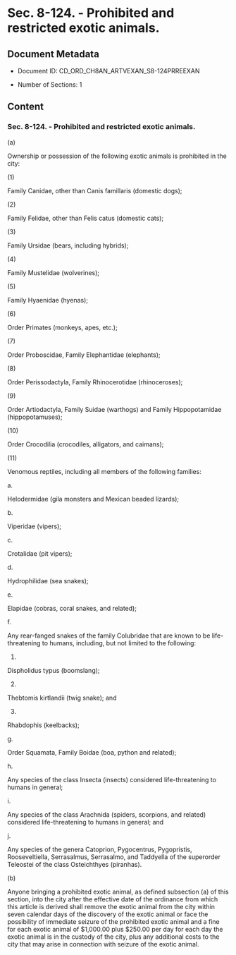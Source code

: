 # Sec. 8-124. - Prohibited and restricted exotic animals.

## Document Metadata

- Document ID: CD_ORD_CH8AN_ARTVEXAN_S8-124PRREEXAN

- Number of Sections: 1


## Content

### Sec. 8-124. - Prohibited and restricted exotic animals.

(a)


Ownership or possession of the following exotic animals is prohibited in the city:


(1)


Family Canidae, other than Canis famillaris (domestic dogs);


(2)


Family Felidae, other than Felis catus (domestic cats);


(3)


Family Ursidae (bears, including hybrids);


(4)


Family Mustelidae (wolverines);


(5)


Family Hyaenidae (hyenas);


(6)


Order Primates (monkeys, apes, etc.);


(7)


Order Proboscidae, Family Elephantidae (elephants);


(8)


Order Perissodactyla, Family Rhinocerotidae (rhinoceroses);


(9)


Order Artiodactyla, Family Suidae (warthogs) and Family Hippopotamidae (hippopotamuses);


(10)


Order Crocodilia (crocodiles, alligators, and caimans);


(11)


Venomous reptiles, including all members of the following families:


a.


Helodermidae (gila monsters and Mexican beaded lizards);


b.


Viperidae (vipers);


c.


Crotalidae (pit vipers);


d.


Hydrophilidae (sea snakes);


e.


Elapidae (cobras, coral snakes, and related);


f.


Any rear-fanged snakes of the family Colubridae that are known to be life-threatening to humans, including, but not limited to the
following:


1.


Dispholidus typus (boomslang);


2.


Thebtomis kirtlandii (twig snake); and


3.


Rhabdophis (keelbacks);


g.


Order Squamata, Family Boidae (boa, python and related);


h.


Any species of the class Insecta (insects) considered life-threatening to humans in general;


i.


Any species of the class Arachnida (spiders, scorpions, and related) considered life-threatening to humans in general;
and


j.


Any species of the genera Catoprion, Pygocentrus, Pygopristis, Rooseveltiella, Serrasalmus, Serrasalmo, and Taddyella of the superorder Teleostei of the class Osteichthyes (piranhas).


(b)


Anyone bringing a prohibited exotic animal, as defined subsection (a) of this section,
into the city after the effective date of the ordinance from which this article is
derived shall remove the exotic animal from the city within seven calendar days of
the discovery of the exotic animal or face the possibility of immediate seizure of
the prohibited exotic animal and a fine for each exotic animal of $1,000.00 plus $250.00
per day for each day the exotic animal is in the custody of the city, plus any additional
costs to the city that may arise in connection with seizure of the exotic animal.

